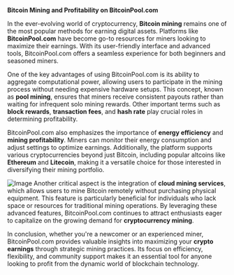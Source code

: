 **Bitcoin Mining and Profitability on BitcoinPool.com**

In the ever-evolving world of cryptocurrency, **Bitcoin mining** remains one of the most popular methods for earning digital assets. Platforms like **BitcoinPool.com** have become go-to resources for miners looking to maximize their earnings. With its user-friendly interface and advanced tools, BitcoinPool.com offers a seamless experience for both beginners and seasoned miners.

One of the key advantages of using BitcoinPool.com is its ability to aggregate computational power, allowing users to participate in the mining process without needing expensive hardware setups. This concept, known as **pool mining**, ensures that miners receive consistent payouts rather than waiting for infrequent solo mining rewards. Other important terms such as **block rewards**, **transaction fees**, and **hash rate** play crucial roles in determining profitability.

BitcoinPool.com also emphasizes the importance of **energy efficiency** and **mining profitability**. Miners can monitor their energy consumption and adjust settings to optimize earnings. Additionally, the platform supports various cryptocurrencies beyond just Bitcoin, including popular altcoins like **Ethereum** and **Litecoin**, making it a versatile choice for those interested in diversifying their mining portfolio.


![Image](https://github.com/user-attachments/assets/b8266eee-691e-4ee1-99ef-bfa10d234fd4)
Another critical aspect is the integration of **cloud mining services**, which allows users to mine Bitcoin remotely without purchasing physical equipment. This feature is particularly beneficial for individuals who lack space or resources for traditional mining operations. By leveraging these advanced features, BitcoinPool.com continues to attract enthusiasts eager to capitalize on the growing demand for **cryptocurrency mining**.

In conclusion, whether you're a newcomer or an experienced miner, BitcoinPool.com provides valuable insights into maximizing your **crypto earnings** through strategic mining practices. Its focus on efficiency, flexibility, and community support makes it an essential tool for anyone looking to profit from the dynamic world of blockchain technology.